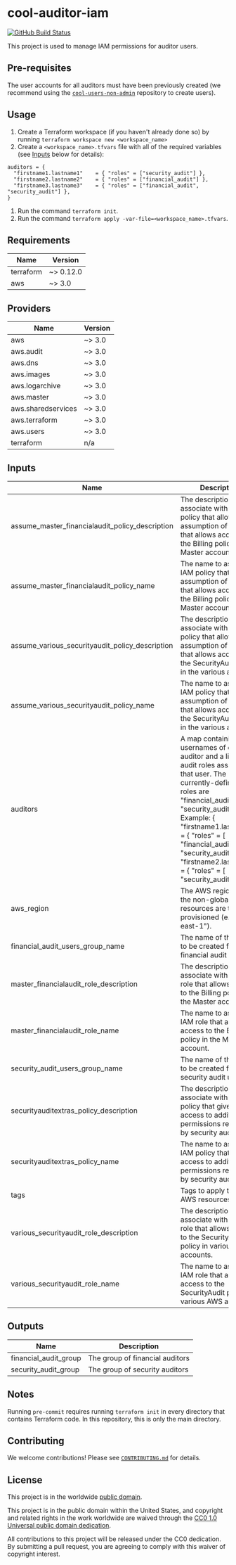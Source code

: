 # cool-auditor-iam #

[![GitHub Build Status](https://github.com/cisagov/cool-auditor-iam/workflows/build/badge.svg)](https://github.com/cisagov/cool-auditor-iam/actions)

This project is used to manage IAM permissions for auditor users.

## Pre-requisites ##

The user accounts for all auditors must have been previously created (we
recommend using the
[`cool-users-non-admin`](https://github.com/cisagov/cool-users-non-admin)
repository to create users).

## Usage ##

1. Create a Terraform workspace (if you haven't already done so) by running
   `terraform workspace new <workspace_name>`
1. Create a `<workspace_name>.tfvars` file with all of the required
  variables (see [Inputs](#Inputs) below for details):

  ```hcl
  auditors = {
    "firstname1.lastname1"    = { "roles" = ["security_audit"] },
    "firstname2.lastname2"    = { "roles" = ["financial_audit"] },
    "firstname3.lastname3"    = { "roles" = ["financial_audit", "security_audit"] },
  }
  ```

1. Run the command `terraform init`.
1. Run the command `terraform apply
  -var-file=<workspace_name>.tfvars`.

## Requirements ##

| Name | Version |
|------|---------|
| terraform | ~> 0.12.0 |
| aws | ~> 3.0 |

## Providers ##

| Name | Version |
|------|---------|
| aws | ~> 3.0 |
| aws.audit | ~> 3.0 |
| aws.dns | ~> 3.0 |
| aws.images | ~> 3.0 |
| aws.logarchive | ~> 3.0 |
| aws.master | ~> 3.0 |
| aws.sharedservices | ~> 3.0 |
| aws.terraform | ~> 3.0 |
| aws.users | ~> 3.0 |
| terraform | n/a |

## Inputs ##

| Name | Description | Type | Default | Required |
|------|-------------|------|---------|:--------:|
| assume_master_financialaudit_policy_description | The description to associate with the IAM policy that allows assumption of the role that allows access to the Billing policy in the Master account. | `string` | `Allow assumption of the FinancialAudit role in the Master account.` | no |
| assume_master_financialaudit_policy_name | The name to assign the IAM policy that allows assumption of the role that allows access to the Billing policy in the Master account. | `string` | `Master-AssumeFinancialAudit` | no |
| assume_various_securityaudit_policy_description | The description to associate with the IAM policy that allows assumption of the role that allows access to the SecurityAudit policy in the various accounts. | `string` | `Allow assumption of the SecurityAudit role in various accounts.` | no |
| assume_various_securityaudit_policy_name | The name to assign the IAM policy that allows assumption of the role that allows access to the SecurityAudit policy in the various accounts. | `string` | `Various-AssumeSecurityAudit` | no |
| auditors | A map containing the usernames of each auditor and a list of audit roles assigned to that user.  The currently-defined audit roles are  "financial_audit" and "security_audit".  Example: { "firstname1.lastname1" = { "roles" = [ "financial_audit", "security_audit" ] },  "firstname2.lastname2" = { "roles" = [ "security_audit" ] } } | `map(map(list(string)))` | n/a | yes |
| aws_region | The AWS region where the non-global resources are to be provisioned (e.g. "us-east-1"). | `string` | `us-east-1` | no |
| financial_audit_users_group_name | The name of the group to be created for financial audit users. | `string` | `financial_auditors` | no |
| master_financialaudit_role_description | The description to associate with the IAM role that allows access to the Billing policy in the Master account. | `string` | `Allows sufficient access to billing information.` | no |
| master_financialaudit_role_name | The name to assign the IAM role that allows access to the Billing policy in the Master account. | `string` | `FinancialAudit` | no |
| security_audit_users_group_name | The name of the group to be created for security audit users. | `string` | `security_auditors` | no |
| securityauditextras_policy_description | The description to associate with the IAM policy that gives access to additional permissions required by security auditors. | `string` | `Allows access to additional resources required by security auditors.` | no |
| securityauditextras_policy_name | The name to assign the IAM policy that gives access to additional permissions required by security auditors. | `string` | `SecurityAuditExtras` | no |
| tags | Tags to apply to all AWS resources created | `map(string)` | `{}` | no |
| various_securityaudit_role_description | The description to associate with the IAM role that allows access to the SecurityAudit policy in various AWS accounts. | `string` | `Allows read-only access to resources for security auditors.` | no |
| various_securityaudit_role_name | The name to assign the IAM role that allows access to the SecurityAudit policy in various AWS accounts. | `string` | `SecurityAudit` | no |

## Outputs ##

| Name | Description |
|------|-------------|
| financial_audit_group | The group of financial auditors |
| security_audit_group | The group of security auditors |

## Notes ##

Running `pre-commit` requires running `terraform init` in every directory that
contains Terraform code. In this repository, this is only the main directory.

## Contributing ##

We welcome contributions!  Please see [`CONTRIBUTING.md`](CONTRIBUTING.md) for
details.

## License ##

This project is in the worldwide [public domain](LICENSE).

This project is in the public domain within the United States, and
copyright and related rights in the work worldwide are waived through
the [CC0 1.0 Universal public domain
dedication](https://creativecommons.org/publicdomain/zero/1.0/).

All contributions to this project will be released under the CC0
dedication. By submitting a pull request, you are agreeing to comply
with this waiver of copyright interest.

